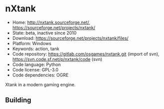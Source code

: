 # nXtank

- Home: http://nxtank.sourceforge.net/, https://sourceforge.net/projects/nxtank/
- State: beta, inactive since 2010
- Download: https://sourceforge.net/projects/nxtank/files/
- Platform: Windows
- Keywords: action, tank
- Code repository: https://gitlab.com/osgames/nxtank.git (import of svn), https://svn.code.sf.net/p/nxtank/code (svn)
- Code language: Python
- Code license: GPL-3.0
- Code dependencies: OGRE

Xtank in a modern gaming engine.

## Building
